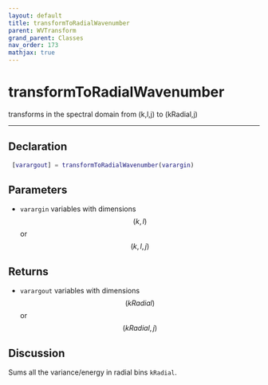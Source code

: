 ```yaml
---
layout: default
title: transformToRadialWavenumber
parent: WVTransform
grand_parent: Classes
nav_order: 173
mathjax: true
---
```


#  transformToRadialWavenumber

transforms in the spectral domain from (k,l,j) to (kRadial,j)


---

## Declaration
```matlab
 [varargout] = transformToRadialWavenumber(varargin) 
```
## Parameters
+ `varargin`  variables with dimensions $$(k,l)$$ or $$(k,l,j)$$

## Returns
+ `varargout`  variables with dimensions $$(kRadial)$$ or $$(kRadial,j)$$

## Discussion

  Sums all the variance/energy in radial bins `kRadial`.
 
        

